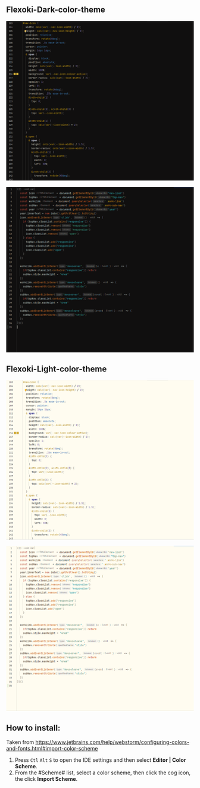 ## Flexoki-Dark-color-theme

![Flexoki Dark](screenshots/Flexoki-dark-color-theme_1.intellij.png)

![Flexoki Dark](screenshots/Flexoki-dark-color-theme_2.intellij.png)

## Flexoki-Light-color-theme

![Flexoki Dark](screenshots/Flexoki-light-color-theme_1.intellij.png)

![Flexoki Dark](screenshots/Flexoki-light-color-theme_2.intellij.png)

## How to install:

Taken from https://www.jetbrains.com/help/webstorm/configuring-colors-and-fonts.html#import-color-scheme

1. Press `Ctl` `Alt` `S` to open the IDE settings and then select **Editor | Color Scheme**.
2. From the #Scheme# list, select a color scheme, then click the cog icon, the click **Import Scheme**.

